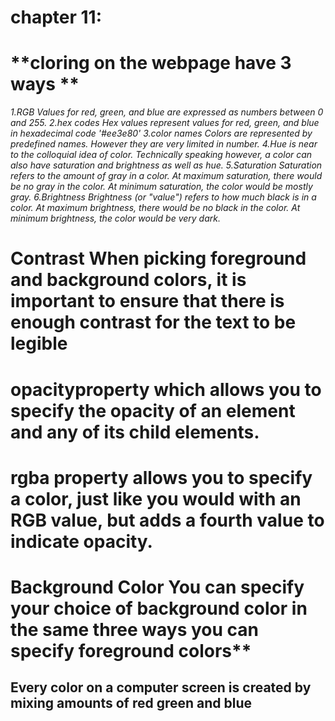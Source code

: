 # chapter 11:

 # **cloring on the webpage have 3 ways  **
*1.RGB Values for red, green, and blue are expressed as numbers between 0 and 255.*
*2.hex codes Hex values represent values for red, green, and blue in hexadecimal code '#ee3e80'*
*3.color names Colors are represented by predefined names. However they are very limited in number.*
*4.Hue is near to the colloquial idea of color. Technically speaking however, a color can also have saturation and brightness as well as hue.*
*5.Saturation Saturation refers to the amount of gray in a color. At maximum saturation, there would be no gray in the color. At minimum saturation, the color would be mostly gray.*
*6.Brightness Brightness (or "value") refers to how much black is in a color. At maximum brightness, there would be no black in the color. At minimum brightness, the color would be very dark.* 

# Contrast When picking foreground and background colors, it is important to ensure that there is enough contrast for the text to be legible

# opacityproperty which allows you to specify the opacity of an element and any of its child elements.  
# rgba property allows you to specify a color, just like you would with an RGB value, but adds a fourth value to indicate opacity. 

# **Background Color** You can specify your choice of background color in the same three ways you can specify foreground colors**

## Every color on a computer screen is created by mixing amounts of **red** **green** and **blue**


